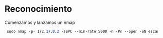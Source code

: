 # Reconocimiento
Comenzamos y lanzamos un nmap
```css
 sudo nmap -p- 172.17.0.2 -sSVC --min-rate 5000 -n -Pn --open -oN escaneo.txt
```
